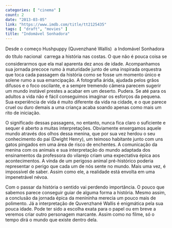 ```yaml
---
categories: [ "cinema" ]
count: 2
date: "2013-03-05"
link: "https://www.imdb.com/title/tt2125435"
tags: [ "draft", "movies" ]
title: "Indomável Sonhadora"
---
```

Desde o começo Hushpuppy (Quvenzhané Wallis)  a Indomável Sonhadora do título nacional  carrega a história nas costas. O que não é pouca coisa se considerarmos que ela mal aparenta dez anos de idade. Acompanhamos sua jornada precoce rumo à maturidade junto de uma inspirada orquestra que toca cada passagem da história como se fosse um momento único e solene rumo a sua emancipação. A fotografia árida, ajudada pelos grãos difusos e o foco oscilante, e a sempre tremendo câmera parecem sugerir um mundo instável prestes a acabar em um deserto. Pudera. Se até para os adultos a vida não é fácil conseguimos imaginar os esforços da pequena. Sua experiência de vida é muito diferente da vida na cidade, e o que parece cruel ou duro demais a uma criança acaba soando apenas como mais um rito de iniciação.

O significado dessas passagens, no entanto, nunca fica claro o suficiente e sequer é aberto a muitas interpretações. Obviamente enxergamos aquele mundo através dos olhos dessa menina, que por sua vez herdou o seu conhecimento do pai (Dwight Henry), um teimoso habitante junto com uns gatos pingados em uma área de risco de enchentes. A comunicação da menina com os animais e sua interpretação do mundo adaptada dos ensinamentos da professora do vilarejo criam uma expectativa épica aos acontecimentos. A vinda de um perigoso animal pré-histórico poderia representar o perigo que cada um de nós sente no mundo. Mais uma vez, é impossível de saber. Assim como ele, a realidade está envolta em uma impenetrável névoa.

Com o passar da história o sentido vai perdendo importância. O pouco que sabemos parece conseguir guiar de alguma forma a história. Mesmo assim, a conclusão da jornada épica da menininha merecia um pouco mais de polimento. Já a interpretação de Quvenzhané Wallis é enigmática pela sua pouca idade. Pode ter sido a escolha exata para o papel ou em breve a veremos criar outro personagem marcante. Assim como no filme, só o tempo dirá o mundo que existe dentro dela.

